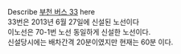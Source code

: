 Describe [부천 버스 33](%EB%B6%80%EC%B2%9C%20%EB%B2%84%EC%8A%A4%2033.md) here  
33번은 2013년 6월 27일에 신설된 노선이다  
이노선은 70-1번 노선 동일하게 신설한 노선이다.  
신설당시에는 배차간격 20분이였지만 현재는 60분 이다.

